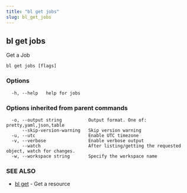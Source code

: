 ```yaml
---
title: "bl get jobs"
slug: bl_get_jobs
---
```

## bl get jobs

Get a Job

```
bl get jobs [flags]
```

### Options

```
  -h, --help   help for jobs
```

### Options inherited from parent commands

```
  -o, --output string          Output format. One of: pretty,yaml,json,table
      --skip-version-warning   Skip version warning
  -u, --utc                    Enable UTC timezone
  -v, --verbose                Enable verbose output
      --watch                  After listing/getting the requested object, watch for changes.
  -w, --workspace string       Specify the workspace name
```

### SEE ALSO

* [bl get](bl_get.md)	 - Get a resource

